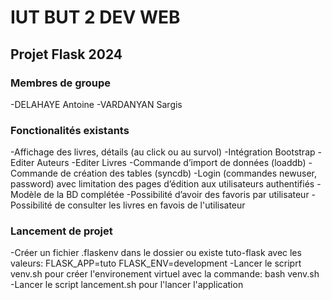 # IUT BUT 2 DEV WEB
## Projet Flask 2024

### Membres de groupe
-DELAHAYE Antoine 
-VARDANYAN Sargis

### Fonctionalités existants
-Affichage des livres, détails (au click ou au survol)
-Intégration Bootstrap
-Editer Auteurs
-Editer Livres
-Commande d’import de données (loaddb)
-Commande de création des tables (syncdb)
-Login (commandes newuser, password) avec limitation des pages d’édition aux utilisateurs authentifiés
-Modèle de la BD complétée
-Possibilité d’avoir des favoris par utilisateur
-Possibilité de consulter les livres en favois de l'utilisateur

### Lancement de projet 
-Créer un fichier .flaskenv dans le dossier ou existe tuto-flask avec les valeurs:
FLASK_APP=tuto
FLASK_ENV=development 
-Lancer le scriprt venv.sh pour créer l'environement virtuel avec la commande: bash venv.sh
-Lancer le script lancement.sh pour l'lancer l'application 


